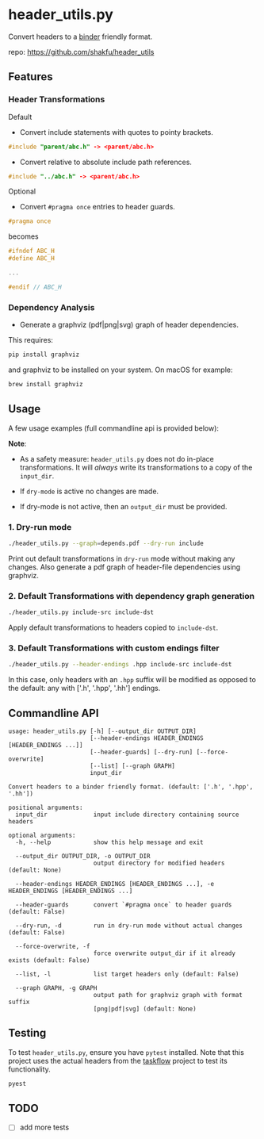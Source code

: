 # header_utils.py

Convert headers to a [binder](https://github.com/RosettaCommons/binder>) friendly format.

repo: <https://github.com/shakfu/header_utils>

## Features

### Header Transformations

Default

- Convert include statements with quotes to pointy brackets.

```c++
#include "parent/abc.h" -> <parent/abc.h>
```

- Convert relative to absolute include path references.

```c++
#include "../abc.h" -> <parent/abc.h>
```

Optional

- Convert `#pragma once` entries to header guards.

```c++
#pragma once
```

becomes

```c++
#ifndef ABC_H
#define ABC_H

...

#endif // ABC_H

```

### Dependency Analysis

- Generate a graphviz (pdf|png|svg) graph of header dependencies.

This requires:

```bash
pip install graphviz
```

and graphviz to be installed on your system. On macOS for example:

```bash
brew install graphviz
```

## Usage

A few usage examples (full commandline api is provided below):

**Note**: 

- As a safety measure: `header_utils.py` does not do in-place transformations. It will *always* write its transformations to a copy of the `input_dir`.  

- If `dry-mode` is active no changes are made. 

- If dry-mode is not active, then an `output_dir` must be provided.


### 1. Dry-run mode

```bash
./header_utils.py --graph=depends.pdf --dry-run include
```

Print out default transformations in `dry-run` mode without making any changes.
Also generate a pdf graph of header-file dependencies using graphviz.

### 2. Default Transformations with dependency graph generation

```bash
./header_utils.py include-src include-dst
```

Apply default transformations to headers copied to `include-dst`.

### 3. Default Transformations with custom endings filter

```bash
./header_utils.py --header-endings .hpp include-src include-dst
```

In this case, only headers with an `.hpp` suffix will be modified as opposed to the default: any with ['.h', '.hpp', '.hh'] endings.


## Commandline API

```text
usage: header_utils.py [-h] [--output_dir OUTPUT_DIR]
                       [--header-endings HEADER_ENDINGS [HEADER_ENDINGS ...]]
                       [--header-guards] [--dry-run] [--force-overwrite]
                       [--list] [--graph GRAPH]
                       input_dir

Convert headers to a binder friendly format. (default: ['.h', '.hpp', '.hh'])

positional arguments:
  input_dir             input include directory containing source headers

optional arguments:
  -h, --help            show this help message and exit

  --output_dir OUTPUT_DIR, -o OUTPUT_DIR
                        output directory for modified headers (default: None)
  
  --header-endings HEADER_ENDINGS [HEADER_ENDINGS ...], -e HEADER_ENDINGS [HEADER_ENDINGS ...]
  
  --header-guards       convert `#pragma once` to header guards (default: False)
  
  --dry-run, -d         run in dry-run mode without actual changes (default: False)
  
  --force-overwrite, -f
                        force overwrite output_dir if it already exists (default: False)
  
  --list, -l            list target headers only (default: False)
  
  --graph GRAPH, -g GRAPH
                        output path for graphviz graph with format suffix
                        [png|pdf|svg] (default: None)
```

## Testing

To test `header_utils.py`, ensure you have `pytest` installed. Note that this project uses the actual headers from the [taskflow](https://github.com/taskflow/taskflow) project to test its functionality.

```bash
pyest
```

## TODO

- [ ] add more tests
